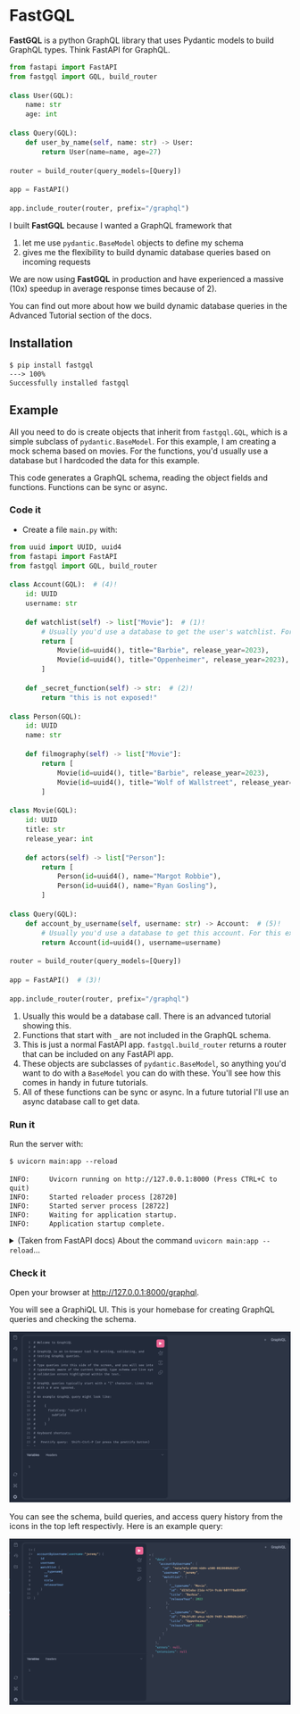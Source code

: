 # FastGQL

**FastGQL** is a python GraphQL library that uses Pydantic models to build GraphQL types. Think FastAPI for GraphQL.

```py
from fastapi import FastAPI
from fastgql import GQL, build_router

class User(GQL):
    name: str
    age: int

class Query(GQL):
    def user_by_name(self, name: str) -> User:
        return User(name=name, age=27)

router = build_router(query_models=[Query])

app = FastAPI()

app.include_router(router, prefix="/graphql")
```
I built **FastGQL** because I wanted a GraphQL framework that

1. let me use `pydantic.BaseModel` objects to define my schema
2. gives me the flexibility to build dynamic database queries based on incoming requests

We are now using **FastGQL** in production and have experienced a massive (10x) speedup in average response times because of 2).

You can find out more about how we build dynamic database queries in the Advanced Tutorial section of the docs.

## Installation

<div class="termy">

```console
$ pip install fastgql
---> 100%
Successfully installed fastgql
```

</div>

## Example

All you need to do is create objects that inherit from `fastgql.GQL`, which is a simple subclass of `pydantic.BaseModel`. For this example, I am creating a mock schema based on movies. For the functions, you'd usually use a database but I hardcoded the data for this example.

This code generates a GraphQL schema, reading the object fields and functions. Functions can be sync or async.

### Code it

- Create a file `main.py` with:

```py title="main.py"
from uuid import UUID, uuid4
from fastapi import FastAPI
from fastgql import GQL, build_router

class Account(GQL):  # (4)!
    id: UUID
    username: str

    def watchlist(self) -> list["Movie"]:  # (1)!
        # Usually you'd use a database to get the user's watchlist. For this example, it is hardcoded.
        return [
            Movie(id=uuid4(), title="Barbie", release_year=2023),
            Movie(id=uuid4(), title="Oppenheimer", release_year=2023),
        ]

    def _secret_function(self) -> str:  # (2)!
        return "this is not exposed!"

class Person(GQL):
    id: UUID
    name: str

    def filmography(self) -> list["Movie"]:
        return [
            Movie(id=uuid4(), title="Barbie", release_year=2023),
            Movie(id=uuid4(), title="Wolf of Wallstreet", release_year=2013),
        ]

class Movie(GQL):
    id: UUID
    title: str
    release_year: int

    def actors(self) -> list["Person"]:
        return [
            Person(id=uuid4(), name="Margot Robbie"),
            Person(id=uuid4(), name="Ryan Gosling"),
        ]

class Query(GQL):
    def account_by_username(self, username: str) -> Account:  # (5)!
        # Usually you'd use a database to get this account. For this example, it is hardcoded.
        return Account(id=uuid4(), username=username)

router = build_router(query_models=[Query])

app = FastAPI()  # (3)!

app.include_router(router, prefix="/graphql")
```

1. Usually this would be a database call. There is an advanced tutorial showing this.
2. Functions that start with `_` are not included in the GraphQL schema.
3. This is just a normal FastAPI app. `fastgql.build_router` returns a router that can be included on any FastAPI app.
4. These objects are subclasses of `pydantic.BaseModel`, so anything you'd want to do with a `BaseModel` you can do with these. You'll see how this comes in handy in future tutorials.
5. All of these functions can be sync or async. In a future tutorial I'll use an async database call to get data.

### Run it

Run the server with:

<div class="termy">

```console
$ uvicorn main:app --reload

INFO:     Uvicorn running on http://127.0.0.1:8000 (Press CTRL+C to quit)
INFO:     Started reloader process [28720]
INFO:     Started server process [28722]
INFO:     Waiting for application startup.
INFO:     Application startup complete.
```

</div>

<details markdown="1">
<summary>(Taken from FastAPI docs) About the command <code>uvicorn main:app --reload</code>...</summary>

The command `uvicorn main:app` refers to:

- `main`: the file `main.py` (the Python "module").
- `app`: the object created inside of `main.py` with the line `app = FastAPI()`.
- `--reload`: make the server restart after code changes. Only do this for development.

</details>

### Check it

Open your browser at <a href="http://127.0.0.1:8000/graphql" class="external-link" target="_blank">http://127.0.0.1:8000/graphql</a>.

You will see a GraphiQL UI. This is your homebase for creating GraphQL queries and checking the schema.

![](images/graphiql.png)

You can see the schema, build queries, and access query history from the icons in the top left respectivly. Here is an example query:

![](images/account_by_username_query.png)
